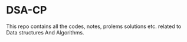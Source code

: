 # DSA-CP
This repo contains all the codes, notes, prolems solutions etc. related to Data structures And Algorithms.